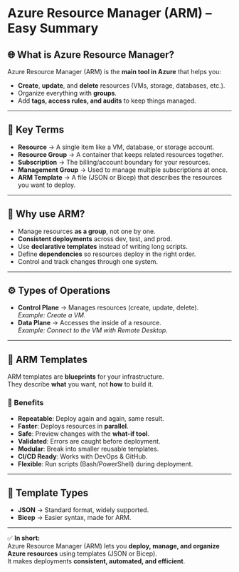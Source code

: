 # Azure Resource Manager (ARM) – Easy Summary

## 🌐 What is Azure Resource Manager?
Azure Resource Manager (ARM) is the **main tool in Azure** that helps you:
- **Create**, **update**, and **delete** resources (VMs, storage, databases, etc.).
- Organize everything with **groups**.
- Add **tags, access rules, and audits** to keep things managed.

---

## 🧩 Key Terms
- **Resource** → A single item like a VM, database, or storage account.  
- **Resource Group** → A container that keeps related resources together.  
- **Subscription** → The billing/account boundary for your resources.  
- **Management Group** → Used to manage multiple subscriptions at once.  
- **ARM Template** → A file (JSON or Bicep) that describes the resources you want to deploy.

---

## 🚀 Why use ARM?
- Manage resources **as a group**, not one by one.  
- **Consistent deployments** across dev, test, and prod.  
- Use **declarative templates** instead of writing long scripts.  
- Define **dependencies** so resources deploy in the right order.  
- Control and track changes through one system.

---

## ⚙️ Types of Operations
- **Control Plane** → Manages resources (create, update, delete).  
  *Example: Create a VM.*  
- **Data Plane** → Accesses the inside of a resource.  
  *Example: Connect to the VM with Remote Desktop.*

---

## 📑 ARM Templates
ARM templates are **blueprints** for your infrastructure.  
They describe **what** you want, not **how** to build it.

### 🔑 Benefits
- **Repeatable**: Deploy again and again, same result.  
- **Faster**: Deploys resources in **parallel**.  
- **Safe**: Preview changes with the **what-if tool**.  
- **Validated**: Errors are caught before deployment.  
- **Modular**: Break into smaller reusable templates.  
- **CI/CD Ready**: Works with DevOps & GitHub.  
- **Flexible**: Run scripts (Bash/PowerShell) during deployment.

---

## 📝 Template Types
- **JSON** → Standard format, widely supported.  
- **Bicep** → Easier syntax, made for ARM.

---

✅ **In short:**  
Azure Resource Manager (ARM) lets you **deploy, manage, and organize Azure resources** using templates (JSON or Bicep).  
It makes deployments **consistent, automated, and efficient**.
